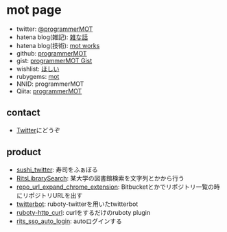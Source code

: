 
# mot page
- twitter: [@programmerMOT](https://twitter.com/programmerMOT)
- hatena blog(雑記): [雑な話](http://programmermot.hatenablog.com)
- hatena blog(技術): [mot works](http://pgmot.hatenablog.com)
- github: [programmerMOT](https://github.com/programmerMOT)
- gist: [programmerMOT Gist](https://gist.github.com/programmerMOT)
- wishlist: [ほしい](http://www.amazon.co.jp/registry/wishlist/3DXESHIQTKZY3)
- rubygems: [mot](https://rubygems.org/profiles/mot)
- NNID: programmerMOT
- Qiita: [programmerMOT](http://qiita.com/programmerMOT)

## contact
- [Twitter](https://twitter.com/programmerMOT)にどうぞ

## product
- [sushi\_twitter](https://github.com/programmerMOT/sushi_twitter): 寿司をふぁぼる
- [RitsLibrarySearch](https://github.com/programmerMOT/RitsLibrarySearch): 某大学の図書館検索を文字列とかから行う
- [repo\_url\_expand\_chrome\_extension](https://github.com/programmerMOT/repo_url_expand_chrome_extension): Bitbucketとかでリポジトリ一覧の時にリポジトリURLを出す
- [twitterbot](https://github.com/programmerMOT/twitterbot): ruboty-twitterを用いたtwitterbot
- [ruboty-http\_curl](https://github.com/programmerMOT/ruboty-http_curl): curlをするだけのruboty plugin
- [rits\_sso\_auto\_login](https://github.com/programmerMOT/rits_sso_auto_login): autoログインする

